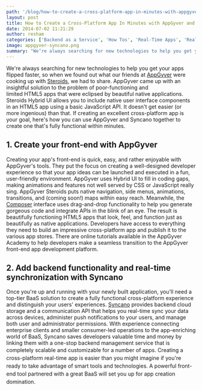 ```yaml
---
path: '/blog/how-to-create-a-cross-platform-app-in-minutes-with-appgyver-and-syncano/'
layout: post
title: How to Create a Cross-Platform App In Minutes with AppGyver and Syncano
date: 2014-07-02 11:21:29
author: resham
categories: ['Backend as a Service', 'How Tos', 'Real-Time Apps', 'Real-Time Sync']
image: appgyver-syncano.png
summary: "We’re always searching for new technologies to help you get your apps flipped faster, so when we found out what our friends at AppGyver were cooking up with Steroids, we had to share. AppGyver came up with an insightful solution to the problem of poor-functioning and limited HTML5 apps that were eclipsed by beautiful native applications. Steroids Hybrid UI allows you to include native user interface components in an HTML5 app using a basic JavaScript API. It doesn’t get easier (or more ingenious) than that. If creating an excellent cross-platform app is your goal, here’s how you can use AppGyver and Syncano together to create one that’s fully functional within minutes."
---
```

We're always searching for new technologies to help you get your apps flipped faster, so when we found out what our friends at <a href="http://www.appgyver.com">AppGyver</a> were cooking up with <a href="http://www.appgyver.com/steroids">Steroids</a>, we had to share. AppGyver came up with an insightful solution to the problem of poor-functioning and limited HTML5 apps that were eclipsed by beautiful native applications. Steroids Hybrid UI allows you to include native user interface components in an HTML5 app using a basic JavaScript API. It doesn't get easier (or more ingenious) than that. If creating an excellent cross-platform app is your goal, here's how you can use AppGyver and Syncano together to create one that's fully functional within minutes.<!--more-->
<h2><strong>1. Create your front-end with AppGyver</strong></h2>
Creating your app's front-end is quick, easy, and rather enjoyable with AppGyver's tools. They put the focus on creating a well-designed developer experience so that your app ideas can be launched and executed in a fun, user-friendly environment. AppGyver uses Hybrid UI to fill in coding gaps, making animations and features not well served by CSS or JavaScript really sing. AppGyver Steroids puts native navigation, side menus, animations, transitions, and (coming soon!) maps within easy reach. Meanwhile, the <a href="http://www.appgyver.com/composer">Composer</a> interface uses drag-and-drop functionality to help you generate gorgeous code and integrate APIs in the blink of an eye. The result is beautifully functioning HTML5 apps that look, feel, and function just as beautifully as native applications. Developers have access to everything they need to build an impressive cross-platform app and publish it to the various app stores. There are online tutorials available in the AppGyver Academy to help developers make a seamless transition to the AppGyver front-end app development platform.
<h2><strong>2. Add backend functionality and real-time synchronization with Syncano</strong></h2>
Once you're up and running with your newly built application, you'll need a top-tier BaaS solution to create a fully functional cross-platform experience and distinguish your users' experiences. <a href="www.syncano.io/features/">Syncano</a> provides backend cloud storage and a communication API that helps you real-time sync your data across devices, administer push notifications to your users, and manage both user and administrator permissions. With experience connecting enterprise clients and smaller consumer-led operations to the app-enriching world of BaaS, Syncano saves developers valuable time and money by linking them with a one-stop backend management service that is completely scalable and customizable for a number of apps. <span style="font-size: 14px; line-height: 1.5em;">Creating a cross-platform real-time app is easier than you might imagine if you're ready to take advantage of smart tools and technologies. A powerful front-end tool partnered with a great BaaS will set you up for app creation domination.</span>